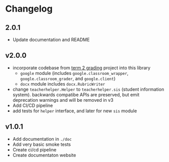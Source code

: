 # Changelog

## 2.0.1

- Update documentation and README

## v2.0.0

- incorporate codebase from [term 2
  grading](https://github.com/jdevries3133/term_2_grades) project into this
  library
  - `google` module (includes `google.classroom_wrapper`,
    `google.classroom_grader`, and `google.client`)
  - `docx` module includes `docx.RubricWriter`
- change `teacherhelper.Helper` to `teacherhelper.sis` (student information
  system). backwards compatibe APIs are preserved, but emit deprecation
  warnings and will be removed in v3
- Add CI/CD pipeline
- add tests for `helper` interface, and later for new `sis` module

## v1.0.1

- Add documentation in `./doc`
- Add very basic smoke tests
- Create ci/cd pipeline
- Create documentaton website
